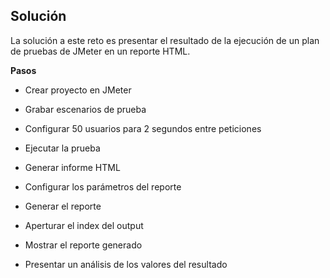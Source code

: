 ## Solución
  
La solución a este reto es presentar el resultado de la ejecución de un plan de pruebas de JMeter en un reporte HTML.

**Pasos**

* Crear proyecto en JMeter



* Grabar escenarios de prueba 
* Configurar 50 usuarios para 2 segundos entre peticiones
* Ejecutar la prueba
* Generar informe HTML
* Configurar los parámetros del reporte
* Generar el reporte
* Aperturar el index del output
* Mostrar el reporte generado
* Presentar un análisis de los valores del resultado
